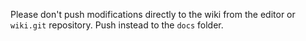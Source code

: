 Please don't push modifications directly to the wiki from the editor or `wiki.git` repository. Push instead to the `docs` folder.